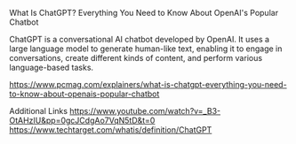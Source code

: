 What Is ChatGPT? Everything You Need to Know About OpenAI's Popular Chatbot

ChatGPT is a conversational AI chatbot developed by OpenAI. It uses a large language model to generate human-like text, enabling it to engage in conversations, create different kinds of content, and perform various language-based tasks. 

https://www.pcmag.com/explainers/what-is-chatgpt-everything-you-need-to-know-about-openais-popular-chatbot

Additional Links
https://www.youtube.com/watch?v=_B3-OtAHzIU&pp=0gcJCdgAo7VqN5tD&t=0
https://www.techtarget.com/whatis/definition/ChatGPT
